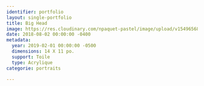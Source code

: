 ```yaml
---
identifier: portfolio
layout: single-portfolio
title: Big Head
image: https://res.cloudinary.com/npaquet-pastel/image/upload/v1549656897/DSC09527%20%287%29.jpg
date: 2018-08-02 00:00:00 -0400
metadata:
  year: 2019-02-01 00:00:00 -0500
  dimensions: 14 X 11 po.
  support: Toile
  type: Acrylique
categorie: portraits

---
```

